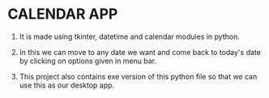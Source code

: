 # CALENDAR APP

1. It is made using tkinter, datetime and calendar modules in python.

2. In this we can move to any date we want and come back to today's date by clicking on options given in menu bar.

3. This project also contains exe version of this python file so that we can use this as our desktop app.



